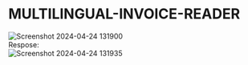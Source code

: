 # MULTILINGUAL-INVOICE-READER  
![Screenshot 2024-04-24 131900](https://github.com/bibasrairockz/MULTILINGUAL-INVOICE-READER/assets/130794180/45c9183b-8907-4306-b68b-31b1ba5cf054)  
Respose:  
![Screenshot 2024-04-24 131935](https://github.com/bibasrairockz/MULTILINGUAL-INVOICE-READER/assets/130794180/41bdf0ec-67f1-4fdd-8f6a-b062b67c601d)  


